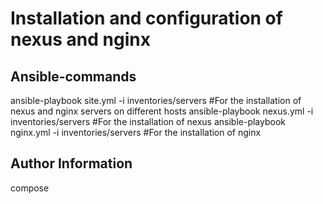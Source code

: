 Installation and configuration of nexus and nginx
=========

Ansible-commands
------------
ansible-playbook site.yml -i inventories/servers #For the installation of nexus and nginx servers on different hosts
ansible-playbook nexus.yml -i inventories/servers #For the installation of nexus
ansible-playbook nginx.yml -i inventories/servers #For the installation of nginx

Author Information
------------------
compose

